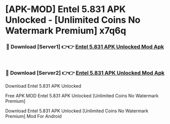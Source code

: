 # [APK-MOD] Entel 5.831 APK Unlocked - [Unlimited Coins No Watermark Premium] x7q6q



<div align="center">
<h3>🔴 Download [Server1] 👉👉 <a href="https://momento.my/?title=Entel_5.831_APK_Unlocked">Entel 5.831 APK Unlocked Mod Apk</a></h3><br>

<h3>🔴 Download [Server2] 👉👉 <a href="https://momento.my/?title=Entel_5.831_APK_Unlocked">Entel 5.831 APK Unlocked Mod Apk</a></h3>
</div>



Download Entel 5.831 APK Unlocked 

Free APK MOD Entel 5.831 APK Unlocked [Unlimited Coins No Watermark Premium]

Download Entel 5.831 APK Unlocked [Unlimited Coins No Watermark Premium] Mod For Android
